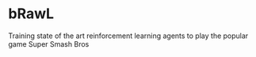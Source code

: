 # bRawL
Training state of the art reinforcement learning agents to play the popular game Super Smash Bros
